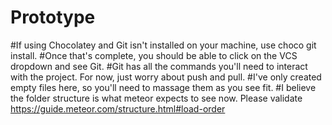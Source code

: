 # Prototype
#If using Chocolatey and Git isn't installed on your machine, use choco git install.
#Once that's complete, you should be able to click on the VCS dropdown and see Git.
#Git has all the commands you'll need to interact with the project.  For now, just worry about push and pull.
#I've only created empty files here, so you'll need to massage them as you see fit.
#I believe the folder structure is what meteor expects to see now.  Please validate https://guide.meteor.com/structure.html#load-order 